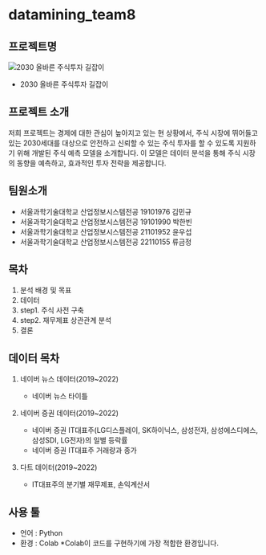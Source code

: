 # datamining_team8

## 프로젝트명
![2030 올바른 주식투자 길잡이](/Users/jung/Desktop/stockimg.jpeg)

- 2030 올바른 주식투자 길잡이

## 프로젝트 소개
저희 프로젝트는 경제에 대한 관심이 높아지고 있는 현 상황에서, 주식 시장에 뛰어들고 있는 2030세대를 대상으로 안전하고 신뢰할 수 있는 주식 투자를 할 수 있도록 지원하기 위해 개발된 주식 예측 모델을 소개합니다. 이 모델은 데이터 분석을 통해 주식 시장의 동향을 예측하고, 효과적인 투자 전략을 제공합니다.

## 팀원소개
- 서울과학기술대학교 산업정보시스템전공 19101976 김민규
- 서울과학기술대학교 산업정보시스템전공 19101990 박한빈
- 서울과학기술대학교 산업정보시스템전공 21101952 윤우섭
- 서울과학기술대학교 산업정보시스템전공 22110155 류금정
## 목차
1. 분석 배경 및 목표
2. 데이터
3. step1. 주식 사전 구축
4. step2. 재무제표 상관관계 분석
5. 결론

## 데이터 목차
1. 네이버 뉴스 데이터(2019~2022)
    - 네이버 뉴스 타이틀

2. 네이버 증권 데이터(2019~2022)
    - 네이버 증권 IT대표주(LG디스플레이, SK하이닉스, 삼성전자, 삼성에스디에스, 삼성SDI, LG전자)의 일별 등락률     
    - 네이버 증권 IT대표주 거래량과 종가

3. 다트 데이터(2019~2022)
    - IT대표주의 분기별 재무제표, 손익계산서

## 사용 툴
- 언어 : Python
- 환경 : Colab
  *Colab이 코드를 구현하기에 가장 적합한 환경입니다.




